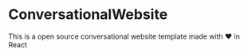 # ConversationalWebsite
This is a open source conversational website template made with :heart: in React
